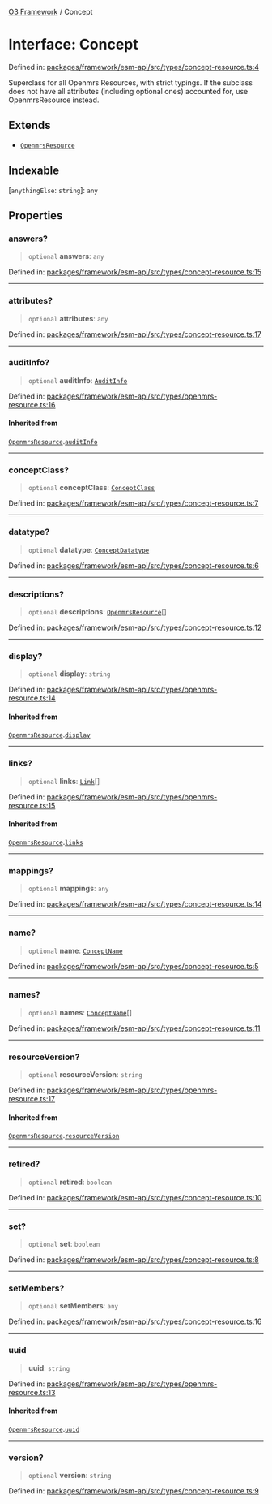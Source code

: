 [O3 Framework](../API.md) / Concept

# Interface: Concept

Defined in: [packages/framework/esm-api/src/types/concept-resource.ts:4](https://github.com/its-kios09/openmrs-esm-core/blob/main/packages/framework/esm-api/src/types/concept-resource.ts#L4)

Superclass for all Openmrs Resources, with strict typings.
If the subclass does not have all attributes (including optional ones)
accounted for, use OpenmrsResource instead.

## Extends

- [`OpenmrsResource`](OpenmrsResource.md)

## Indexable

\[`anythingElse`: `string`\]: `any`

## Properties

### answers?

> `optional` **answers**: `any`

Defined in: [packages/framework/esm-api/src/types/concept-resource.ts:15](https://github.com/its-kios09/openmrs-esm-core/blob/main/packages/framework/esm-api/src/types/concept-resource.ts#L15)

***

### attributes?

> `optional` **attributes**: `any`

Defined in: [packages/framework/esm-api/src/types/concept-resource.ts:17](https://github.com/its-kios09/openmrs-esm-core/blob/main/packages/framework/esm-api/src/types/concept-resource.ts#L17)

***

### auditInfo?

> `optional` **auditInfo**: [`AuditInfo`](AuditInfo.md)

Defined in: [packages/framework/esm-api/src/types/openmrs-resource.ts:16](https://github.com/its-kios09/openmrs-esm-core/blob/main/packages/framework/esm-api/src/types/openmrs-resource.ts#L16)

#### Inherited from

[`OpenmrsResource`](OpenmrsResource.md).[`auditInfo`](OpenmrsResource.md#auditinfo)

***

### conceptClass?

> `optional` **conceptClass**: [`ConceptClass`](ConceptClass.md)

Defined in: [packages/framework/esm-api/src/types/concept-resource.ts:7](https://github.com/its-kios09/openmrs-esm-core/blob/main/packages/framework/esm-api/src/types/concept-resource.ts#L7)

***

### datatype?

> `optional` **datatype**: [`ConceptDatatype`](ConceptDatatype.md)

Defined in: [packages/framework/esm-api/src/types/concept-resource.ts:6](https://github.com/its-kios09/openmrs-esm-core/blob/main/packages/framework/esm-api/src/types/concept-resource.ts#L6)

***

### descriptions?

> `optional` **descriptions**: [`OpenmrsResource`](OpenmrsResource.md)[]

Defined in: [packages/framework/esm-api/src/types/concept-resource.ts:12](https://github.com/its-kios09/openmrs-esm-core/blob/main/packages/framework/esm-api/src/types/concept-resource.ts#L12)

***

### display?

> `optional` **display**: `string`

Defined in: [packages/framework/esm-api/src/types/openmrs-resource.ts:14](https://github.com/its-kios09/openmrs-esm-core/blob/main/packages/framework/esm-api/src/types/openmrs-resource.ts#L14)

#### Inherited from

[`OpenmrsResource`](OpenmrsResource.md).[`display`](OpenmrsResource.md#display)

***

### links?

> `optional` **links**: [`Link`](Link.md)[]

Defined in: [packages/framework/esm-api/src/types/openmrs-resource.ts:15](https://github.com/its-kios09/openmrs-esm-core/blob/main/packages/framework/esm-api/src/types/openmrs-resource.ts#L15)

#### Inherited from

[`OpenmrsResource`](OpenmrsResource.md).[`links`](OpenmrsResource.md#links)

***

### mappings?

> `optional` **mappings**: `any`

Defined in: [packages/framework/esm-api/src/types/concept-resource.ts:14](https://github.com/its-kios09/openmrs-esm-core/blob/main/packages/framework/esm-api/src/types/concept-resource.ts#L14)

***

### name?

> `optional` **name**: [`ConceptName`](ConceptName.md)

Defined in: [packages/framework/esm-api/src/types/concept-resource.ts:5](https://github.com/its-kios09/openmrs-esm-core/blob/main/packages/framework/esm-api/src/types/concept-resource.ts#L5)

***

### names?

> `optional` **names**: [`ConceptName`](ConceptName.md)[]

Defined in: [packages/framework/esm-api/src/types/concept-resource.ts:11](https://github.com/its-kios09/openmrs-esm-core/blob/main/packages/framework/esm-api/src/types/concept-resource.ts#L11)

***

### resourceVersion?

> `optional` **resourceVersion**: `string`

Defined in: [packages/framework/esm-api/src/types/openmrs-resource.ts:17](https://github.com/its-kios09/openmrs-esm-core/blob/main/packages/framework/esm-api/src/types/openmrs-resource.ts#L17)

#### Inherited from

[`OpenmrsResource`](OpenmrsResource.md).[`resourceVersion`](OpenmrsResource.md#resourceversion)

***

### retired?

> `optional` **retired**: `boolean`

Defined in: [packages/framework/esm-api/src/types/concept-resource.ts:10](https://github.com/its-kios09/openmrs-esm-core/blob/main/packages/framework/esm-api/src/types/concept-resource.ts#L10)

***

### set?

> `optional` **set**: `boolean`

Defined in: [packages/framework/esm-api/src/types/concept-resource.ts:8](https://github.com/its-kios09/openmrs-esm-core/blob/main/packages/framework/esm-api/src/types/concept-resource.ts#L8)

***

### setMembers?

> `optional` **setMembers**: `any`

Defined in: [packages/framework/esm-api/src/types/concept-resource.ts:16](https://github.com/its-kios09/openmrs-esm-core/blob/main/packages/framework/esm-api/src/types/concept-resource.ts#L16)

***

### uuid

> **uuid**: `string`

Defined in: [packages/framework/esm-api/src/types/openmrs-resource.ts:13](https://github.com/its-kios09/openmrs-esm-core/blob/main/packages/framework/esm-api/src/types/openmrs-resource.ts#L13)

#### Inherited from

[`OpenmrsResource`](OpenmrsResource.md).[`uuid`](OpenmrsResource.md#uuid)

***

### version?

> `optional` **version**: `string`

Defined in: [packages/framework/esm-api/src/types/concept-resource.ts:9](https://github.com/its-kios09/openmrs-esm-core/blob/main/packages/framework/esm-api/src/types/concept-resource.ts#L9)
